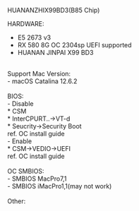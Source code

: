 HUANANZHIX99BD3(B85 Chip)<br/>

HARDWARE:<br/>
 - E5 2673 v3<br/>
 - RX 580 8G OC 2304sp UEFI supported<br/>
 - HUANAN JINPAI X99 BD3<br/>
<br/>
Support Mac Version:<br/>
 - macOS Catalina 12.6.2<br/>
<br/>
BIOS:<br/>
 - Disable<br/>
   * CSM<br/>
   * InterCPURT..->VT-d<br/>
   * Seucrity->Security Boot<br/>
   ref. OC install guide<br/>
 - Enable<br/>
   * CSM->VEDIO->UEFI<br/>
   ref. OC install guide<br/>
<br/>
OC SMBIOS:<br/>
 - SMBIOS MacPro7,1<br/>
 - SMBIOS iMacPro1,1(may not work)<br/>
<br/>
Other:<br/>

